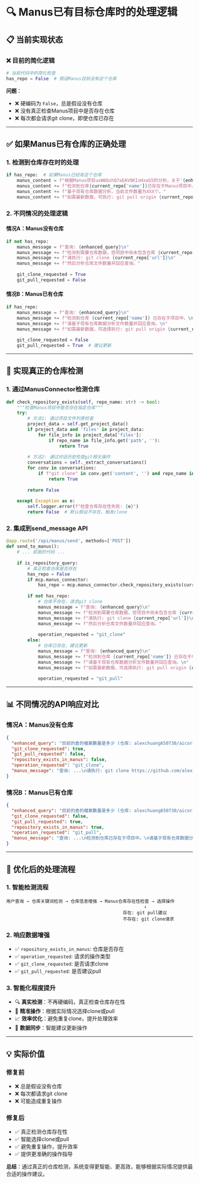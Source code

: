 # 🔍 Manus已有目标仓库时的处理逻辑

## 📋 当前实现状态

### ❌ **目前的简化逻辑**

```python
# 当前代码中的简化检查
has_repo = False  # 假设Manus目前没有这个仓库
```

**问题**：
- ❌ 硬编码为 `False`，总是假设没有仓库
- ❌ 没有真正检查Manus项目中是否存在仓库
- ❌ 每次都会请求git clone，即使仓库已存在

---

## ✅ **如果Manus已有仓库的正确处理**

### 1. **检测到仓库存在时的处理**

```python
if has_repo:  # 如果Manus已经有这个仓库
    manus_content = f"根据Manus项目uxW8QshQ7aEAVOKIxHxoG5的分析，关于'{enhanced_query}'的回应："
    manus_content += f"检测到仓库{current_repo['name']}已存在于Manus项目中。"
    manus_content += f"基于现有仓库数据分析，当前文件数量为XXX个。"
    manus_content += f"如需最新数据，可执行: git pull origin {current_repo['branch']} 来更新仓库。"
```

### 2. **不同情况的处理逻辑**

#### 情况A：Manus没有仓库
```python
if not has_repo:
    manus_message = f"查询: {enhanced_query}\n"
    manus_message += f"检测到需要仓库数据，但项目中尚未包含仓库 {current_repo['name']}。\n"
    manus_message += f"请执行: git clone {current_repo['url']}\n"
    manus_message += f"然后分析仓库文件数量并回应查询。"
    
    git_clone_requested = True
    git_pull_requested = False
```

#### 情况B：Manus已有仓库
```python
if has_repo:
    manus_message = f"查询: {enhanced_query}\n"
    manus_message += f"检测到仓库 {current_repo['name']} 已存在于项目中。\n"
    manus_message += f"请基于现有仓库数据分析文件数量并回应查询。\n"
    manus_message += f"如需最新数据，可选择执行: git pull origin {current_repo['branch']}"
    
    git_clone_requested = False
    git_pull_requested = True  # 建议更新
```

---

## 🔧 **实现真正的仓库检测**

### 1. **通过ManusConnector检测仓库**

```python
def check_repository_exists(self, repo_name: str) -> bool:
    """检查Manus项目中是否存在指定仓库"""
    try:
        # 方法1: 通过项目文件列表检查
        project_data = self.get_project_data()
        if project_data and 'files' in project_data:
            for file_info in project_data['files']:
                if repo_name in file_info.get('path', ''):
                    return True
        
        # 方法2: 通过对话历史检查git相关操作
        conversations = self._extract_conversations()
        for conv in conversations:
            if f"git clone" in conv.get('content', '') and repo_name in conv.get('content', ''):
                return True
                
        return False
        
    except Exception as e:
        self.logger.error(f"检查仓库存在性失败: {e}")
        return False  # 默认假设不存在，触发clone
```

### 2. **集成到send_message API**

```python
@app.route('/api/manus/send', methods=['POST'])
def send_to_manus():
    # ... 前面的代码 ...
    
    if is_repository_query:
        # 真正检查仓库是否存在
        has_repo = False
        if mcp.manus_connector:
            has_repo = mcp.manus_connector.check_repository_exists(current_repo['name'])
        
        if not has_repo:
            # 仓库不存在，请求git clone
            manus_message = f"查询: {enhanced_query}\n"
            manus_message += f"检测到需要仓库数据，但项目中尚未包含仓库 {current_repo['name']}。\n"
            manus_message += f"请执行: git clone {current_repo['url']}\n"
            manus_message += f"然后分析仓库文件数量并回应查询。"
            
            operation_requested = "git_clone"
        else:
            # 仓库已存在，建议更新
            manus_message = f"查询: {enhanced_query}\n"
            manus_message += f"检测到仓库 {current_repo['name']} 已存在于项目中。\n"
            manus_message += f"请基于现有仓库数据分析文件数量并回应查询。\n"
            manus_message += f"如需最新数据，可选择执行: git pull origin {current_repo['branch']}"
            
            operation_requested = "git_pull"
```

---

## 📊 **不同情况的API响应对比**

### 情况A：Manus没有仓库
```json
{
  "enhanced_query": "目前的倉的檔案數量是多少 (仓库: alexchuang650730/aicore0624, 分支: main)",
  "git_clone_requested": true,
  "git_pull_requested": false,
  "repository_exists_in_manus": false,
  "operation_requested": "git_clone",
  "manus_message": "查询: ...\n请执行: git clone https://github.com/alexchuang650730/aicore0624.git\n然后分析仓库文件数量并回应查询。"
}
```

### 情况B：Manus已有仓库
```json
{
  "enhanced_query": "目前的倉的檔案數量是多少 (仓库: alexchuang650730/aicore0624, 分支: main)",
  "git_clone_requested": false,
  "git_pull_requested": true,
  "repository_exists_in_manus": true,
  "operation_requested": "git_pull",
  "manus_message": "查询: ...\n检测到仓库已存在于项目中。\n请基于现有仓库数据分析文件数量并回应查询。\n如需最新数据，可选择执行: git pull origin main"
}
```

---

## 🎯 **优化后的处理流程**

### 1. **智能检测流程**
```
用户查询 → 仓库关键词检测 → 仓库信息增强 → Manus仓库存在性检查 → 选择操作
                                                    ↓
                                            存在: git pull建议
                                            不存在: git clone请求
```

### 2. **响应数据增强**
- ✅ `repository_exists_in_manus`: 仓库是否存在
- ✅ `operation_requested`: 请求的操作类型
- ✅ `git_clone_requested`: 是否请求clone
- ✅ `git_pull_requested`: 是否建议pull

### 3. **智能化程度提升**
- 🔍 **真实检测**：不再硬编码，真正检查仓库存在性
- 🎯 **精准操作**：根据实际情况选择clone或pull
- 📈 **效率优化**：避免重复clone，提升处理效率
- 🔄 **数据同步**：智能建议更新操作

---

## 💡 **实际价值**

### 修复前
- ❌ 总是假设没有仓库
- ❌ 每次都请求git clone
- ❌ 可能造成重复操作

### 修复后
- ✅ 真正检测仓库存在性
- ✅ 智能选择clone或pull
- ✅ 避免重复操作，提升效率
- ✅ 提供更准确的操作指导

**总结**：通过真正的仓库检测，系统变得更智能、更高效，能够根据实际情况提供最合适的操作建议。

